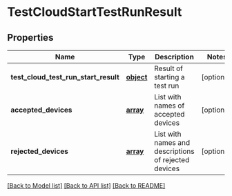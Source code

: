# TestCloudStartTestRunResult

## Properties
Name | Type | Description | Notes
------------ | ------------- | ------------- | -------------
**test_cloud_test_run_start_result** | [**object**](.md) | Result of starting a test run | [optional] 
**accepted_devices** | [**array**](.md) | List with names of accepted devices | [optional] 
**rejected_devices** | [**array**](.md) | List with names and descriptions of rejected devices | [optional] 

[[Back to Model list]](../README.md#documentation-for-models) [[Back to API list]](../README.md#documentation-for-api-endpoints) [[Back to README]](../README.md)

